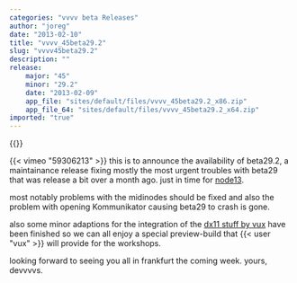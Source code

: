 ```yaml
---
categories: "vvvv beta Releases"
author: "joreg"
date: "2013-02-10"
title: "vvvv_45beta29.2"
slug: "vvvv45beta29.2"
description: ""
release: 
    major: "45"
    minor: "29.2"
    date: "2013-02-09"
    app_file: "sites/default/files/vvvv_45beta29.2_x86.zip"
    app_file_64: "sites/default/files/vvvv_45beta29.2_x64.zip"
imported: "true"
---
```


{{<previousRelease>}}


{{< vimeo "59306213" >}}
this is to announce the availability of beta29.2, a maintainance release fixing mostly the most urgent troubles with beta29 that was release a bit over a month ago. just in time for [node13](http://node13.vvvv.org).

most notably problems with the midinodes should be fixed and also the problem with opening Kommunikator causing beta29 to crash is gone.

also some minor adaptions for the integration of the [dx11 stuff by vux](/blog/2012/everything-you-know) have been finished so we can all enjoy a special preview-build that {{< user "vux" >}} will provide for the workshops.

looking forward to seeing you all in frankfurt the coming week. 
yours,
devvvvs.

